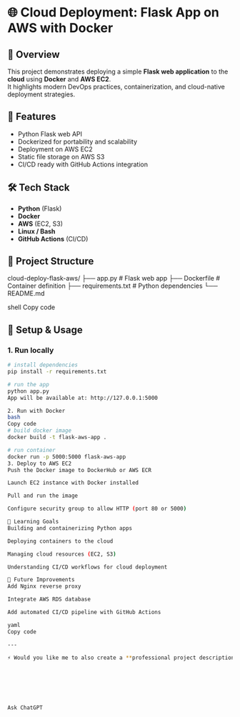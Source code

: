 # 🌐 Cloud Deployment: Flask App on AWS with Docker

## 📖 Overview
This project demonstrates deploying a simple **Flask web application** to the **cloud** using **Docker** and **AWS EC2**.  
It highlights modern DevOps practices, containerization, and cloud-native deployment strategies.

## 🚀 Features
- Python Flask web API
- Dockerized for portability and scalability
- Deployment on AWS EC2
- Static file storage on AWS S3
- CI/CD ready with GitHub Actions integration

## 🛠️ Tech Stack
- **Python** (Flask)
- **Docker**
- **AWS** (EC2, S3)
- **Linux / Bash**
- **GitHub Actions** (CI/CD)

## 📂 Project Structure
cloud-deploy-flask-aws/
├── app.py # Flask web app
├── Dockerfile # Container definition
├── requirements.txt # Python dependencies
└── README.md

shell
Copy code

## 🔧 Setup & Usage

### 1. Run locally
```bash
# install dependencies
pip install -r requirements.txt

# run the app
python app.py
App will be available at: http://127.0.0.1:5000

2. Run with Docker
bash
Copy code
# build docker image
docker build -t flask-aws-app .

# run container
docker run -p 5000:5000 flask-aws-app
3. Deploy to AWS EC2
Push the Docker image to DockerHub or AWS ECR

Launch EC2 instance with Docker installed

Pull and run the image

Configure security group to allow HTTP (port 80 or 5000)

🎯 Learning Goals
Building and containerizing Python apps

Deploying containers to the cloud

Managing cloud resources (EC2, S3)

Understanding CI/CD workflows for cloud deployment

📌 Future Improvements
Add Nginx reverse proxy

Integrate AWS RDS database

Add automated CI/CD pipeline with GitHub Actions

yaml
Copy code

---

⚡ Would you like me to also create a **professional project description** (like a one-liner) that you can paste into your CV alongside the GitHub link for this repo?







Ask ChatGPT
